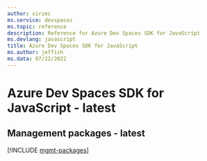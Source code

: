```yaml
---
author: xirzec
ms.service: devspaces
ms.topic: reference
description: Reference for Azure Dev Spaces SDK for JavaScript
ms.devlang: javascript
title: Azure Dev Spaces SDK for JavaScript
ms.author: jeffish
ms.data: 07/22/2022
---
```

# Azure Dev Spaces SDK for JavaScript - latest

## Management packages - latest
[!INCLUDE [mgmt-packages](dev-spaces-mgmt-index.md)]
